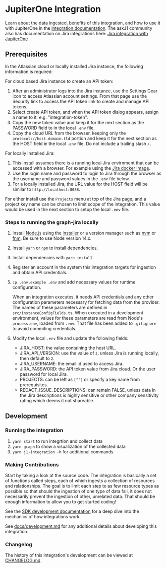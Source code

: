 # JupiterOne Integration

Learn about the data ingested, benefits of this integration, and how to use it
with JupiterOne in the [integration documentation](docs/jupiterone.md). The
askJ1 community also has documentation on Jira integrations here:
[Jira integration with JupiterOne](https://community.askj1.com/kb/articles/1009-jira-integration-with-jupiterone)

## Prerequisites

In the Atlassian cloud or locally installed Jira instance, the following
information is required:

For cloud based Jira instance to create an API token:

1. After an administrator logs into the Jira instance, use the Settings Gear
   icon to access Atlassian account settings. From that page use the Security
   link to access the API token link to create and manage API tokens.
2. Select create API token, and when the API token dialog appears, assign a name
   to it; e.g. "integration-token".
3. Copy the new token value and keep it for the next section as the PASSWORD
   field to in the local `.env` file.
4. Copy the cloud URL from the browser, keeping only the
   `protocol://host.domain.tld` portion and keep it for the next section as the
   HOST field in the local `.env` file. Do not include a trailing slash `/`.

For locally installed Jira:

1. This install assumes there is a running local Jira envirnment that can be
   accessed with a browser. For example using the
   [Jira docker image](https://hub.docker.com/r/atlassian/jira-software).
2. Use the login name and password to login to Jira through the browser as the
   username and password values in the `.env` file below.
3. For a locally installed Jira, the URL value for the HOST field will be
   similar to `http://localhost:8088`.

For either install use the `Projects` menu at top of the Jira page, and a
project key name can be chosen to limit scope of the integration. This value
would be used in the next section to setup the local `.env` file.

### Steps to running the graph-jira locally

1. Install [Node.js](https://nodejs.org/) using the
   [installer](https://nodejs.org/en/download/) or a version manager such as
   [nvm](https://github.com/nvm-sh/nvm) or [fnm](https://github.com/Schniz/fnm).
   Be sure to use Node version 14.x.
2. Install [`yarn`](https://yarnpkg.com/getting-started/install) or
   [`npm`](https://github.com/npm/cli#installation) to install dependencies.
3. Install dependencies with `yarn install`.
4. Register an account in the system this integration targets for ingestion and
   obtain API credentials.
5. `cp .env.example .env` and add necessary values for runtime configuration.

   When an integration executes, it needs API credentials and any other
   configuration parameters necessary for fetching data from the provider. The
   names of these parameters are defined in `src/instanceConfigFields.ts`. When
   executed in a development environment, values for these parameters are read
   from Node's `process.env`, loaded from `.env`. That file has been added to
   `.gitignore` to avoid commiting credentials.

6. Modify the local `.env` file and update the following fields:
   - JIRA_HOST: the value containing the host URL.
   - JIRA_API_VERSION: use the value of `3`, unless Jira is running locally,
     then default to `2`.
   - JIRA_USERNAME: the email id used to access Jira.
   - JIRA_PASSWORD: the API token value from Jira cloud. Or the user password
     for local Jira.
   - PROJECTS: can be left as `[""]` or specify a key name from prerequisites.
   - REDACT_ISSUE_DESCRIPTIONS: can remain FALSE, unless data in the Jira
     descriptions is highly sensitive or other company sensitivity rating which
     deems it not shareable.

## Development

### Running the integration

1. `yarn start` to run integrtion and collect data
2. `yarn graph` to show a visualization of the collected data
3. `yarn j1-integration -h` for additional commands

### Making Contributions

Start by taking a look at the source code. The integration is basically a set of
functions called steps, each of which ingests a collection of resources and
relationships. The goal is to limit each step to as few resource types as
possible so that should the ingestion of one type of data fail, it does not
necessarily prevent the ingestion of other, unrelated data. That should be
enough information to allow you to get started coding!

See the
[SDK development documentation](https://github.com/JupiterOne/sdk/blob/main/docs/integrations/development.md)
for a deep dive into the mechanics of how integrations work.

See [docs/development.md](docs/development.md) for any additional details about
developing this integration.

### Changelog

The history of this integration's development can be viewed at
[CHANGELOG.md](CHANGELOG.md).

[def]:
  https://community.askj1.com/kb/articles/1009-jira-integration-with-jupiterone
